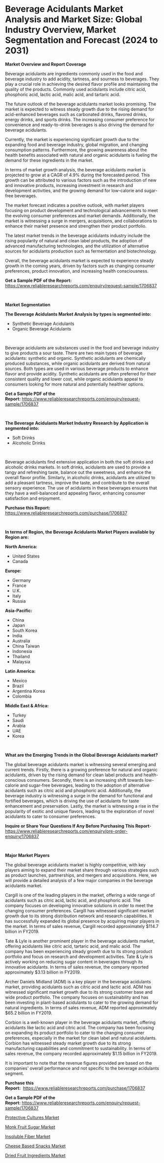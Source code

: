 <p><h1>Beverage Acidulants Market Analysis and Market Size: Global Industry Overview, Market Segmentation and Forecast (2024 to 2031)</h1></p><p><strong>Market Overview and Report Coverage</strong></p>
<p><p>Beverage acidulants are ingredients commonly used in the food and beverage industry to add acidity, tartness, and sourness to beverages. They play a crucial role in achieving the desired flavor profile and maintaining the quality of the products. Commonly used acidulants include citric acid, phosphoric acid, lactic acid, malic acid, and tartaric acid.</p><p>The future outlook of the beverage acidulants market looks promising. The market is expected to witness steady growth due to the rising demand for acid-enhanced beverages such as carbonated drinks, flavored drinks, energy drinks, and sports drinks. The increasing consumer preference for convenience and ready-to-drink beverages is also driving the demand for beverage acidulants.</p><p>Currently, the market is experiencing significant growth due to the expanding food and beverage industry, global migration, and changing consumption patterns. Furthermore, the growing awareness about the health benefits associated with natural and organic acidulants is fueling the demand for these ingredients in the market.</p><p>In terms of market growth analysis, the beverage acidulants market is projected to grow at a CAGR of 4.9% during the forecasted period. This growth can be attributed to various factors such as the introduction of new and innovative products, increasing investment in research and development activities, and the growing demand for low-calorie and sugar-free beverages.</p><p>The market forecast indicates a positive outlook, with market players focusing on product development and technological advancements to meet the evolving consumer preferences and market demands. Additionally, the market is witnessing a surge in mergers, acquisitions, and collaborations to enhance their market presence and strengthen their product portfolio.</p><p>The latest market trends in the beverage acidulants industry include the rising popularity of natural and clean label products, the adoption of advanced manufacturing technologies, and the utilization of alternative sources for acidulants production such as fermentation and biotechnology.</p><p>Overall, the beverage acidulants market is expected to experience steady growth in the coming years, driven by factors such as changing consumer preferences, product innovation, and increasing health consciousness.</p></p>
<p><strong>Get a Sample PDF of the Report:</strong> <a href="https://www.reliableresearchreports.com/enquiry/request-sample/1706837">https://www.reliableresearchreports.com/enquiry/request-sample/1706837</a></p>
<p>&nbsp;</p>
<p><strong>Market Segmentation</strong></p>
<p><strong>The Beverage Acidulants Market Analysis by types is segmented into:</strong></p>
<p><ul><li>Synthetic Beverage Acidulants</li><li>Organic Beverage Acidulants</li></ul></p>
<p>&nbsp;</p>
<p><p>Beverage acidulants are substances used in the food and beverage industry to give products a sour taste. There are two main types of beverage acidulants: synthetic and organic. Synthetic acidulants are chemically produced substances, while organic acidulants are derived from natural sources. Both types are used in various beverage products to enhance flavor and provide acidity. Synthetic acidulants are often preferred for their consistent quality and lower cost, while organic acidulants appeal to consumers looking for more natural and potentially healthier options.</p></p>
<p><strong>Get a Sample PDF of the Report:</strong>&nbsp;<a href="https://www.reliableresearchreports.com/enquiry/request-sample/1706837">https://www.reliableresearchreports.com/enquiry/request-sample/1706837</a></p>
<p>&nbsp;</p>
<p><strong>The Beverage Acidulants Market Industry Research by Application is segmented into:</strong></p>
<p><ul><li>Soft Drinks</li><li>Alcoholic Drinks</li></ul></p>
<p>&nbsp;</p>
<p><p>Beverage acidulants find extensive application in both the soft drinks and alcoholic drinks markets. In soft drinks, acidulants are used to provide a tangy and refreshing taste, balance out the sweetness, and enhance the overall flavor profile. Similarly, in alcoholic drinks, acidulants are utilized to add a pleasant tartness, improve the taste, and contribute to the overall sensory experience. The use of acidulants in these beverages ensures that they have a well-balanced and appealing flavor, enhancing consumer satisfaction and enjoyment.</p></p>
<p><strong>Purchase this Report:</strong>&nbsp; <a href="https://www.reliableresearchreports.com/purchase/1706837">https://www.reliableresearchreports.com/purchase/1706837</a></p>
<p>&nbsp;</p>
<p><strong>In terms of Region, the Beverage Acidulants Market Players available by Region are:</strong></p>
<p>
    <p> <strong> North America: </strong>
        <ul>
            <li>United States</li>
            <li>Canada</li>
        </ul>
        </p> 
    <p> <strong> Europe: </strong>
        <ul>
            <li>Germany</li>
            <li>France</li>
            <li>U.K.</li>
            <li>Italy</li>
            <li>Russia</li>
        </ul>
        </p> 
    <p> <strong> Asia-Pacific: </strong>
        <ul>
            <li>China</li>
            <li>Japan</li>
            <li>South Korea</li>
            <li>India</li>
            <li>Australia</li>
            <li>China Taiwan</li>
            <li>Indonesia</li>
            <li>Thailand</li>
            <li>Malaysia</li>
        </ul>
        </p> 
    <p> <strong> Latin America: </strong>
        <ul>
            <li>Mexico</li>
            <li>Brazil</li>
            <li>Argentina Korea</li>
            <li>Colombia</li>
        </ul>
        </p> 
    <p> <strong> Middle East & Africa: </strong>
        <ul>
            <li>Turkey</li>
            <li>Saudi</li>
            <li>Arabia</li>
            <li>UAE</li>
            <li>Korea</li>
        </ul>
    </p>
    </p>
<p>&nbsp;</p>
<p><strong>What are the Emerging Trends in the Global Beverage Acidulants market?</strong></p>
<p><p>The global beverage acidulants market is witnessing several emerging and current trends. Firstly, there is a growing preference for natural and organic acidulants, driven by the rising demand for clean label products and health-conscious consumers. Secondly, there is an increasing shift towards low-calorie and sugar-free beverages, leading to the adoption of alternative acidulants such as citric acid and phosphoric acid. Additionally, the beverage industry is witnessing a surge in the demand for functional and fortified beverages, which is driving the use of acidulants for taste enhancement and preservation. Lastly, the market is witnessing a rise in the popularity of exotic and unique flavors, leading to the exploration of novel acidulants to cater to consumer preferences.</p></p>
<p><strong>Inquire or Share Your Questions If Any Before Purchasing This Report</strong>- <a href="https://www.reliableresearchreports.com/enquiry/pre-order-enquiry/1706837">https://www.reliableresearchreports.com/enquiry/pre-order-enquiry/1706837</a></p>
<p>&nbsp;</p>
<p><strong>Major Market Players</strong></p>
<p><p>The global beverage acidulants market is highly competitive, with key players aiming to expand their market share through various strategies such as product launches, partnerships, and mergers and acquisitions. Here, we will provide a detailed analysis of a few major companies in the beverage acidulants market.</p><p>Cargill is one of the leading players in the market, offering a wide range of acidulants such as citric acid, lactic acid, and phosphoric acid. The company focuses on developing innovative solutions in order to meet the changing consumer preferences. Cargill has witnessed significant market growth due to its strong distribution network and research capabilities. It has successfully expanded its global presence by acquiring major players in the market. In terms of sales revenue, Cargill recorded approximately $114.7 billion in FY2019.</p><p>Tate & Lyle is another prominent player in the beverage acidulants market, offering acidulants like citric acid, tartaric acid, and malic acid. The company has been experiencing steady growth due to its strong product portfolio and focus on research and development activities. Tate & Lyle is actively working on reducing sugar content in beverages through its innovative acidulants. In terms of sales revenue, the company reported approximately $3.13 billion in FY2019.</p><p>Archer Daniels Midland (ADM) is a key player in the beverage acidulants market, providing acidulants such as citric acid and lactic acid. ADM has witnessed significant market growth due to its strong customer base and wide product portfolio. The company focuses on sustainability and has been investing in plant-based acidulants to cater to the growing demand for natural ingredients. In terms of sales revenue, ADM reported approximately $65.2 billion in FY2019.</p><p>Corbion is a well-known player in the beverage acidulants market, offering acidulants like lactic acid and citric acid. The company has been focusing on expanding its product portfolio to cater to the changing consumer preferences, especially in the market for clean label and natural acidulants. Corbion has witnessed steady market growth due to its strong manufacturing capabilities and commitment to sustainability. In terms of sales revenue, the company recorded approximately $1.15 billion in FY2019.</p><p>It is important to note that the revenue figures provided are based on the companies' overall performance and not specific to the beverage acidulants segment.</p></p>
<p><strong>Purchase this Report:</strong>&nbsp;&nbsp;<a href="https://www.reliableresearchreports.com/purchase/1706837">https://www.reliableresearchreports.com/purchase/1706837</a></p>
<p></p>
<p><strong>Get a Sample PDF of the Report:</strong>&nbsp;<a href="https://www.reliableresearchreports.com/enquiry/request-sample/1706837">https://www.reliableresearchreports.com/enquiry/request-sample/1706837</a></p>
<p><p><a href="https://github.com/redneck06/Market-Research-Report-List-1/blob/main/protective-cultures-market.md">Protective Cultures Market</a></p><p><a href="https://github.com/arionmp/Market-Research-Report-List-1/blob/main/monk-fruit-sugar-market.md">Monk Fruit Sugar Market</a></p><p><a href="https://github.com/johnbach50/Market-Research-Report-List-1/blob/main/insoluble-fiber-market.md">Insoluble Fiber Market</a></p><p><a href="https://github.com/bobicer/Market-Research-Report-List-1/blob/main/cheese-based-snacks-market.md">Cheese Based Snacks Market</a></p><p><a href="https://github.com/kosella/Market-Research-Report-List-1/blob/main/dried-fruit-ingredients-market.md">Dried Fruit Ingredients Market</a></p></p>